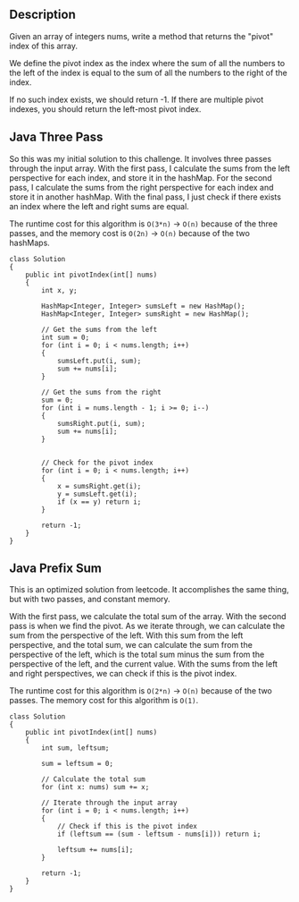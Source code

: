 ## Description

Given an array of integers nums, write a method that returns the "pivot" index of this array.

We define the pivot index as the index where the sum of all the numbers to the left of the index is equal to the sum of all the numbers to the right of the index.

If no such index exists, we should return -1. If there are multiple pivot indexes, you should return the left-most pivot index.

## Java Three Pass

So this was my initial solution to this challenge. It involves three passes through the input array. With the first pass, I calculate the sums from the left perspective for each index, and store it in the hashMap. For the second pass, I calculate the sums from the right perspective for each index and store it in another hashMap. With the final pass, I just check if there exists an index where the left and right sums are equal.

The runtime cost for this algorithm is `O(3*n)` -> `O(n)` because of the three passes, and the memory cost is `O(2n)` -> `O(n)` because of the two hashMaps.

```
class Solution 
{
    public int pivotIndex(int[] nums) 
    {
        int x, y;
        
        HashMap<Integer, Integer> sumsLeft = new HashMap();
        HashMap<Integer, Integer> sumsRight = new HashMap();
        
        // Get the sums from the left
        int sum = 0;
        for (int i = 0; i < nums.length; i++)
        {
            sumsLeft.put(i, sum);
            sum += nums[i];
        }
        
        // Get the sums from the right
        sum = 0;
        for (int i = nums.length - 1; i >= 0; i--)
        {
            sumsRight.put(i, sum);
            sum += nums[i];
        }
        

        // Check for the pivot index
        for (int i = 0; i < nums.length; i++)
        {
            x = sumsRight.get(i);
            y = sumsLeft.get(i);
            if (x == y) return i;
        }
        
        return -1;
    }
}
```

## Java Prefix Sum

This is an optimized solution from leetcode. It accomplishes the same thing, but with two passes, and constant memory. 

With the first pass, we calculate the total sum of the array. With the second pass is when we find the pivot. As we iterate through, we can calculate the sum from the perspective of the left. With this sum from the left perspective, and the total sum, we can calculate the sum from the perspective of the left, which is the total sum minus the sum from the perspective of the left, and the current value. With the sums from the left and right perspectives, we can check if this is the pivot index.

The runtime cost for this algorithm is `O(2*n)` -> `O(n)` because of the two passes. The memory cost for this algorithm is `O(1)`.

```
class Solution 
{
    public int pivotIndex(int[] nums) 
    {
        int sum, leftsum;
        
        sum = leftsum = 0;
        
        // Calculate the total sum
        for (int x: nums) sum += x;
        
        // Iterate through the input array
        for (int i = 0; i < nums.length; i++)
        {
            // Check if this is the pivot index
            if (leftsum == (sum - leftsum - nums[i])) return i;
            
            leftsum += nums[i];
        }
        
        return -1;
    }
}
```